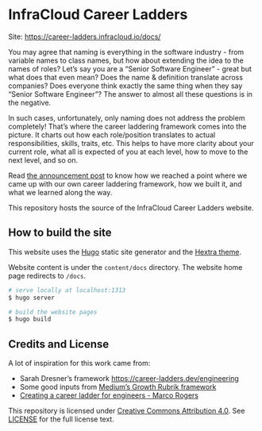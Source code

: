 # InfraCloud Career Ladders

Site: <https://career-ladders.infracloud.io/docs/>

You may agree that naming is everything in the software industry - from variable names to class names, but how about extending the idea to the names of roles? Let’s say you are a “Senior Software Engineer” - great but what does that even mean? Does the name & definition translate across companies? Does everyone think exactly the same thing when they say “Senior Software Engineer”? The answer to almost all these questions is in the negative.

In such cases, unfortunately, only naming does not address the problem completely! That’s where the career laddering framework comes into the picture. It charts out how each role/position translates to actual responsibilities, skills, traits, etc. This helps to have more clarity about your current role, what all is expected of you at each level, how to move to the next level, and so on.

Read [the announcement post](#) to know how we reached a point where we came up with our own career laddering framework, how we built it, and what we learned along the way.

This repository hosts the source of the InfraCloud Career Ladders website.

## How to build the site
This website uses the [Hugo](https://gohugo.io/) static site generator and the [Hextra theme](https://imfing.github.io/hextra/docs/).

Website content is under the `content/docs` directory. The website home page redirects to `/docs`.

```bash
# serve locally at localhost:1313
$ hugo server

# build the website pages
$ hugo build
```

## Credits and License

A lot of inspiration for this work came from:
* Sarah Dresner’s framework <https://career-ladders.dev/engineering>
* Some good inputs from [Medium’s Growth Rubrik framework](https://docs.google.com/spreadsheets/d/1EO-Dbsayn8Nz9Ii3MKcwRbt-EIJ2MjQdpoyhh0tBdZk/edit#gid=2049640133)
* [Creating a career ladder for engineers - Marco Rogers](https://www.youtube.com/watch?v=jA1Q94d2z10)

This repository is licensed under [Creative Commons Attribution 4.0](https://creativecommons.org/licenses/by/4.0/). See [LICENSE](./LICENSE) for the full license text.
